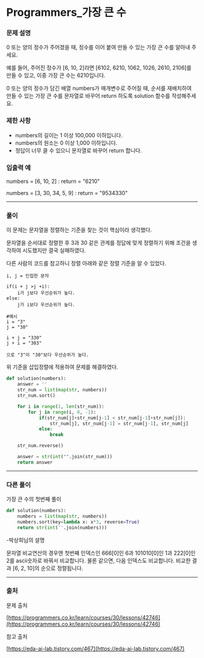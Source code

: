# Programmers_가장 큰 수

### **문제 설명**

0 또는 양의 정수가 주어졌을 때, 정수를 이어 붙여 만들 수 있는 가장 큰 수를 알아내 주세요.

예를 들어, 주어진 정수가 [6, 10, 2]라면 [6102, 6210, 1062, 1026, 2610, 2106]를 만들 수 있고, 이중 가장 큰 수는 6210입니다.

0 또는 양의 정수가 담긴 배열 numbers가 매개변수로 주어질 때, 순서를 재배치하여 만들 수 있는 가장 큰 수를 문자열로 바꾸어 return 하도록 solution 함수를 작성해주세요.

### 제한 사항

- numbers의 길이는 1 이상 100,000 이하입니다.
- numbers의 원소는 0 이상 1,000 이하입니다.
- 정답이 너무 클 수 있으니 문자열로 바꾸어 return 합니다.

### 입출력 예

numbers = [6, 10, 2] : return = "6210"

numbers = [3, 30, 34, 5, 9] : return = "9534330"

---

### 풀이

이 문제는 문자열을 정렬하는 기준을 찾는 것이 핵심이라 생각했다.

문자열을 순서대로 정렬한 후 3과 30 같은 관계를 정답에 맞게 정렬하기 위해 조건을 생각하여 시도했지만 결국 실패하였다.

다른 사람의 코드를 참고하니 정렬 아래와 같은 정렬 기준을 알 수 있었다.

```
i, j = 인접한 문자

if(i + j >j +i):
	i가 j보다 우선순위가 높다.
else:
	j가 i보다 우선순위가 높다.

#예시
i = "3"
j = "30"

i + j = "330"
j + i = "303"

으로 "3"이 "30"보다 우선순위가 높다.
```

위 기준을 삽입정렬에 적용하여 문제를 해결하였다.

```python
def solution(numbers):
    answer = ''
    str_num = list(map(str, numbers))
    str_num.sort()

    for i in range(1, len(str_num)):
        for j in range(i, 0, -1):
            if(str_num[j]+str_num[j-1] < str_num[j-1]+str_num[j]):
                str_num[j], str_num[j-1] = str_num[j-1], str_num[j]
            else:
                break

    str_num.reverse()

    answer = str(int("".join(str_num)))
    return answer
```

---

### 다른 풀이

가장 큰 수의 첫번째 풀이

```python
def solution(numbers):
    numbers = list(map(str, numbers))
    numbers.sort(key=lambda x: x*3, reverse=True)
    return str(int(''.join(numbers)))
```

-박상희님의 설명

문자열 비교연산의 경우엔 첫번째 인덱스인 666[0]인 6과 101010[0]인 1과 222[0]인 2를 ascii숫자로 바꿔서 비교합니다. 물론 같으면, 다음 인덱스도 비교합니다. 비교한 결과 [6, 2, 10]의 순으로 정렬됩니다.

---

### 출처

문제 출처

[https://programmers.co.kr/learn/courses/30/lessons/42746](https://programmers.co.kr/learn/courses/30/lessons/42746)

참고 출처

[https://eda-ai-lab.tistory.com/467](https://eda-ai-lab.tistory.com/467)
